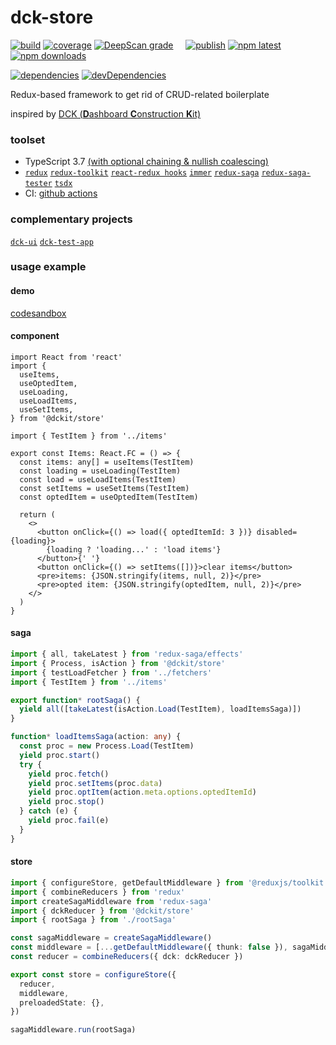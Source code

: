 # dck-store

[![build](https://github.com/ambroseus/dck-store/workflows/build/badge.svg)](https://github.com/ambroseus/dck-store/actions?query=workflow%3Abuild)
[![coverage](https://codecov.io/gh/ambroseus/dck-store/branch/master/graph/badge.svg)](https://codecov.io/gh/ambroseus/dck-store/branch/master)
[![DeepScan grade](https://deepscan.io/api/teams/6331/projects/8291/branches/95993/badge/grade.svg)](https://deepscan.io/dashboard#view=project&tid=6331&pid=8291&bid=95993)&nbsp;&nbsp;&nbsp;&nbsp;
[![publish](https://github.com/ambroseus/dck-store/workflows/publish/badge.svg)](https://github.com/ambroseus/dck-store/actions?query=workflow%3Apublish)
[![npm latest](https://img.shields.io/npm/v/@dckit/store/latest?label=npm&style=flat)](https://www.npmjs.com/package/@dckit/store)
[![npm downloads](https://img.shields.io/npm/dm/@dckit/store.svg)](https://www.npmjs.com/package/@dckit/store)

[![dependencies](https://david-dm.org/ambroseus/dck-store/status.svg)](https://david-dm.org/ambroseus/dck-store)
[![devDependencies](https://david-dm.org/ambroseus/dck-store/dev-status.svg)](https://david-dm.org/ambroseus/dck-store?type=dev)

Redux-based framework to get rid of CRUD-related boilerplate

inspired by [DCK (**D**ashboard **C**onstruction **K**it)](https://agilevisioncompany.github.io/dck/)

### toolset

- TypeScript 3.7 [(with optional chaining & nullish coalescing)](https://www.typescriptlang.org/docs/handbook/release-notes/typescript-3-7.html)
- [`redux`](https://redux.js.org) [`redux-toolkit`](https://redux-toolkit.js.org) [`react-redux hooks`](https://react-redux.js.org/next/api/hooks) [`immer`](https://immerjs.github.io/immer) [`redux-saga`](https://redux-saga.js.org) [`redux-saga-tester`](https://github.com/wix/redux-saga-tester) [`tsdx`](https://github.com/jaredpalmer/tsdx)
- CI: [github actions](https://github.com/features/actions)

### complementary projects

[`dck-ui`](https://github.com/ambroseus/dck-ui) [`dck-test-app`](https://github.com/ambroseus/dck-test-app)

### usage example

#### demo

[codesandbox](https://codesandbox.io/s/test-dck-store-fr3ym)

#### component

```tsx
import React from 'react'
import {
  useItems,
  useOptedItem,
  useLoading,
  useLoadItems,
  useSetItems,
} from '@dckit/store'

import { TestItem } from '../items'

export const Items: React.FC = () => {
  const items: any[] = useItems(TestItem)
  const loading = useLoading(TestItem)
  const load = useLoadItems(TestItem)
  const setItems = useSetItems(TestItem)
  const optedItem = useOptedItem(TestItem)

  return (
    <>
      <button onClick={() => load({ optedItemId: 3 })} disabled={loading}>
        {loading ? 'loading...' : 'load items'}
      </button>{' '}
      <button onClick={() => setItems([])}>clear items</button>
      <pre>items: {JSON.stringify(items, null, 2)}</pre>
      <pre>opted item: {JSON.stringify(optedItem, null, 2)}</pre>
    </>
  )
}
```

#### saga

```ts
import { all, takeLatest } from 'redux-saga/effects'
import { Process, isAction } from '@dckit/store'
import { testLoadFetcher } from '../fetchers'
import { TestItem } from '../items'

export function* rootSaga() {
  yield all([takeLatest(isAction.Load(TestItem), loadItemsSaga)])
}

function* loadItemsSaga(action: any) {
  const proc = new Process.Load(TestItem)
  yield proc.start()
  try {
    yield proc.fetch()
    yield proc.setItems(proc.data)
    yield proc.optItem(action.meta.options.optedItemId)
    yield proc.stop()
  } catch (e) {
    yield proc.fail(e)
  }
}
```

#### store

```ts
import { configureStore, getDefaultMiddleware } from '@reduxjs/toolkit'
import { combineReducers } from 'redux'
import createSagaMiddleware from 'redux-saga'
import { dckReducer } from '@dckit/store'
import { rootSaga } from './rootSaga'

const sagaMiddleware = createSagaMiddleware()
const middleware = [...getDefaultMiddleware({ thunk: false }), sagaMiddleware]
const reducer = combineReducers({ dck: dckReducer })

export const store = configureStore({
  reducer,
  middleware,
  preloadedState: {},
})

sagaMiddleware.run(rootSaga)
```
